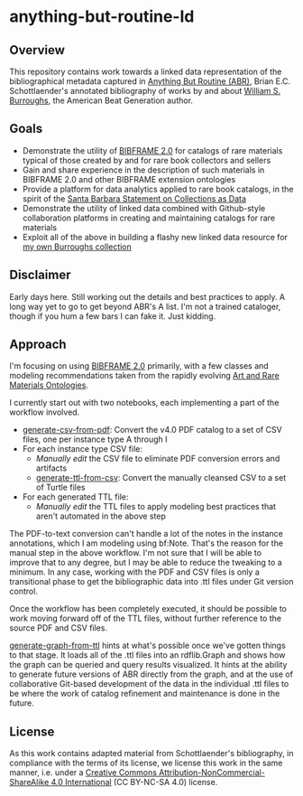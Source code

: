 # anything-but-routine-ld

## Overview

This repository contains work towards a linked data representation of
the bibliographical metadata captured in [Anything But Routine (ABR)](http://escholarship.org/uc/item/0xj4d6bm),
Brian E.C. Schottlaender's annotated bibliography of works by and about [William S. Burroughs](https://en.wikipedia.org/wiki/William_S._Burroughs), the American Beat Generation
author.

## Goals

- Demonstrate the utility of [BIBFRAME 2.0](http://www.loc.gov/bibframe/docs/index.html) for catalogs of rare materials typical of those created by and for rare book collectors and sellers
- Gain and share experience in the description of such materials in BIBFRAME 2.0 and other BIBFRAME extension ontologies
- Provide a platform for data analytics applied to rare book catalogs, in the spirit of the [Santa Barbara Statement on Collections as Data](https://collectionsasdata.github.io/statement/)
- Demonstrate the utility of linked data combined with Github-style collaboration platforms in creating and maintaining catalogs for rare materials
- Exploit all of the above in building a flashy new linked data resource for [my own Burroughs collection](http://bradleypallen.org/wsb-catalog)

## Disclaimer

Early days here. Still working out the details and best practices to apply. A long way yet to go to get beyond ABR's A list. I'm not a trained cataloger, though if you hum a few bars I can fake it. Just kidding.

## Approach

I'm focusing on using [BIBFRAME 2.0](http://www.loc.gov/bibframe/docs/index.html) primarily, with a few classes and modeling recommendations taken from the rapidly evolving [Art and Rare Materials Ontologies](https://github.com/LD4P/arm).

I currently start out with two notebooks, each implementing a part of the workflow involved.

- [generate-csv-from-pdf](https://github.com/bradleypallen/schottlaender-db/blob/master/generate-csv-from-pdf.ipynb): Convert the v4.0 PDF catalog to a set of CSV files, one per instance type A through I
- For each instance type CSV file:
    - *Manually edit* the CSV file to eliminate PDF conversion errors and artifacts
    - [generate-ttl-from-csv](https://github.com/bradleypallen/schottlaender-db/blob/master/generate-ttl-from-csv.ipynb): Convert the manually cleansed CSV to a set of Turtle files
- For each generated TTL file:
    - *Manually edit* the TTL files to apply modeling best practices that aren't automated in the above step

The PDF-to-text conversion can't handle a lot of the notes in the instance annotations, which I am modeling using bf:Note. That's the reason for the manual step in the above workflow. I'm not sure that I will be able to improve that to any degree, but I may be able to reduce the tweaking to a minimum. In any case, working with the PDF and CSV files is only a transitional phase to get the bibliographic data into .ttl files under Git version control.

Once the workflow has been completely executed, it should be possible to work moving forward off of the TTL files, without further reference to the source PDF and CSV files.

[generate-graph-from-ttl](https://github.com/bradleypallen/schottlaender-db/blob/master/generate-ttl-from-csv.ipynb) hints at what's possible once we've gotten things to that stage. It loads all of the .ttl files into an rdflib.Graph and shows how the graph can be queried and query results visualized. It hints at the ability to generate future versions of ABR directly from the graph, and at the use of collaborative Git-based development of the data in the individual .ttl files to be where the work of catalog refinement and maintenance is done in the future.

## License

As this work contains adapted material from Schottlaender's
bibliography, in compliance with the terms of its license, we license
this work in the same manner, i.e. under a [Creative Commons
Attribution-NonCommercial-ShareAlike 4.0
International](https://creativecommons.org/licenses/by-nc-sa/4.0/legalcode)
(CC BY-NC-SA 4.0) license.
